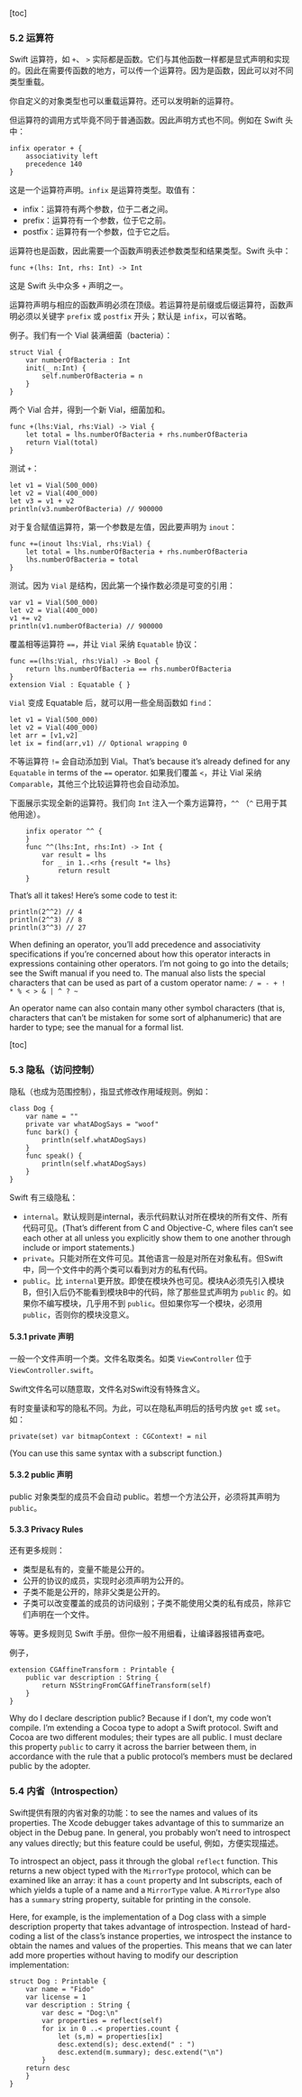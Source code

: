 [toc]

### 5.2 运算符

Swift 运算符，如 `+`、 `>` 实际都是函数。它们与其他函数一样都是显式声明和实现的。因此在需要传函数的地方，可以传一个运算符。因为是函数，因此可以对不同类型重载。

你自定义的对象类型也可以重载运算符。还可以发明新的运算符。

但运算符的调用方式毕竟不同于普通函数。因此声明方式也不同。例如在 Swift 头中：

```
infix operator + {
	associativity left
	precedence 140
}
```

这是一个运算符声明。`infix` 是运算符类型。取值有：

- infix：运算符有两个参数，位于二者之间。
- prefix：运算符有一个参数，位于它之前。
- postfix：运算符有一个参数，位于它之后。

运算符也是函数，因此需要一个函数声明表述参数类型和结果类型。Swift 头中：

```
func +(lhs: Int, rhs: Int) -> Int
```

这是 Swift 头中众多 `+` 声明之一。

运算符声明与相应的函数声明必须在顶级。若运算符是前缀或后缀运算符，函数声明必须以关键字 `prefix` 或 `postfix` 开头；默认是 `infix`，可以省略。

例子。我们有一个 Vial 装满细菌（bacteria）：

```
struct Vial {
	var numberOfBacteria : Int
	init(_ n:Int) {
		self.numberOfBacteria = n
	}
}
```

两个 Vial 合并，得到一个新 Vial，细菌加和。

```
func +(lhs:Vial, rhs:Vial) -> Vial {
	let total = lhs.numberOfBacteria + rhs.numberOfBacteria
    return Vial(total)
}
```

测试 `+`：

```
let v1 = Vial(500_000)
let v2 = Vial(400_000)
let v3 = v1 + v2
println(v3.numberOfBacteria) // 900000
```

对于复合赋值运算符，第一个参数是左值，因此要声明为 `inout`：

```
func +=(inout lhs:Vial, rhs:Vial) {
	let total = lhs.numberOfBacteria + rhs.numberOfBacteria
	lhs.numberOfBacteria = total
}
```

测试。因为 `Vial` 是结构，因此第一个操作数必须是可变的引用：

```
var v1 = Vial(500_000)
let v2 = Vial(400_000)
v1 += v2
println(v1.numberOfBacteria) // 900000
```

覆盖相等运算符 `==`，并让 `Vial` 采纳 `Equatable` 协议：

```
func ==(lhs:Vial, rhs:Vial) -> Bool {
	return lhs.numberOfBacteria == rhs.numberOfBacteria
}
extension Vial : Equatable { }
```

`Vial` 变成 Equatable 后，就可以用一些全局函数如 `find`：

```
let v1 = Vial(500_000)
let v2 = Vial(400_000)
let arr = [v1,v2]
let ix = find(arr,v1) // Optional wrapping 0
```

不等运算符 `!=` 会自动添加到 Vial。That’s because it’s already defined for any `Equatable` in terms of the `==` operator. 如果我们覆盖 `<`，并让 Vial 采纳 `Comparable`，其他三个比较运算符也会自动添加。

下面展示实现全新的运算符。我们向 `Int` 注入一个乘方运算符，`^^` （`^` 已用于其他用途）。

```
    infix operator ^^ {
    }
    func ^^(lhs:Int, rhs:Int) -> Int {
    	var result = lhs
    	for _ in 1..<rhs {result *= lhs}
    		return result
    }
```

That’s all it takes! Here’s some code to test it:

```
println(2^^2) // 4
println(2^^3) // 8
println(3^^3) // 27
```

When defining an operator, you’ll add precedence and associativity specifications if you’re concerned about how this operator interacts in expressions containing other operators. I’m not going to go into the details; see the Swift manual if you need to. The manual also lists the special characters that can be used as part of a custom operator name:
`/ = - + ! * % < > & | ^ ? ~`

An operator name can also contain many other symbol characters (that is, characters that can’t be mistaken for some sort of alphanumeric) that are harder to type; see the manual for a formal list.

[toc]

### 5.3 隐私（访问控制）

隐私（也成为范围控制），指显式修改作用域规则。例如：

```
class Dog {
    var name = ""
    private var whatADogSays = "woof"
    func bark() {
    	println(self.whatADogSays)
    }
    func speak() {
    	println(self.whatADogSays)
    }
}
```

Swift 有三级隐私：

- `internal`。默认规则是internal，表示代码默认对所在模块的所有文件、所有代码可见。(That’s different from C and Objective-C, where files can’t see each other at all unless you explicitly show them to one another through include or import statements.)
- `private`。只能对所在文件可见。其他语言一般是对所在对象私有。但Swift中，同一个文件中的两个类可以看到对方的私有代码。
- `public`。比 `internal`更开放。即使在模块外也可见。模块A必须先引入模块B，但引入后仍不能看到模块B中的代码，除了那些显式声明为 `public` 的。如果你不编写模块，几乎用不到 `public`。但如果你写一个模块，必须用 `public`，否则你的模块没意义。

#### 5.3.1 private 声明

一般一个文件声明一个类。文件名取类名。如类 `ViewController` 位于 `ViewController.swift`。

Swift文件名可以随意取，文件名对Swift没有特殊含义。

有时变量读和写的隐私不同。为此，可以在隐私声明后的括号内放 `get` 或 `set`。如：

```
private(set) var bitmapContext : CGContext! = nil
```

(You can use this same syntax with a subscript function.)

#### 5.3.2 public 声明

public 对象类型的成员不会自动 public。若想一个方法公开，必须将其声明为 `public`。

#### 5.3.3 Privacy Rules

还有更多规则：

- 类型是私有的，变量不能是公开的。
- 公开的协议的成员，实现时必须声明为公开的。
- 子类不能是公开的，除非父类是公开的。
- 子类可以改变覆盖的成员的访问级别；子类不能使用父类的私有成员，除非它们声明在一个文件。

等等。更多规则见 Swift 手册。但你一般不用细看，让编译器报错再查吧。

例子，

```
extension CGAffineTransform : Printable {
    public var description : String {
	    return NSStringFromCGAffineTransform(self)
    }
}
```

Why do I declare description public? Because if I don’t, my code won’t compile. I’m extending a Cocoa type to adopt a Swift protocol. Swift and Cocoa are two different modules; their types are all public. I must declare this property `public` to carry it across the barrier between them, in accordance with the rule that a public protocol’s members must
be declared public by the adopter.

### 5.4 内省（Introspection）

Swift提供有限的内省对象的功能：to see the names and values of its properties. The Xcode debugger takes advantage of this to summarize an object in the Debug pane. In general, you probably won’t need to introspect any values directly; but this feature could be useful, 例如，方便实现描述。

To introspect an object, pass it through the global `reflect` function. This returns a new object typed with the `MirrorType` protocol, which can be examined like an array: it has a `count` property and Int subscripts, each of which yields a tuple of a name and a `MirrorType` value. A `MirrorType` also has a `summary` string property, suitable for printing
in the console.

Here, for example, is the implementation of a Dog class with a simple description property that takes advantage of introspection. Instead of hard-coding a list of the class’s instance properties, we introspect the instance to obtain the names and values of the properties. This means that we can later add more properties without having to modify our description implementation:

```
struct Dog : Printable {
    var name = "Fido"
    var license = 1
    var description : String {
        var desc = "Dog:\n"
        var properties = reflect(self)
        for ix in 0 ..< properties.count {
        	let (s,m) = properties[ix]
            desc.extend(s); desc.extend(" : ")
            desc.extend(m.summary); desc.extend("\n")
    	}
    return desc
    }
}
```






















